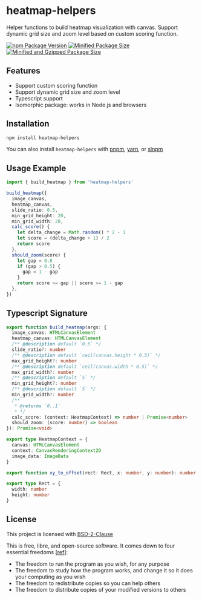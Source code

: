 # heatmap-helpers

Helper functions to build heatmap visualization with canvas. Support dynamic grid size and zoom level based on custom scoring function.

[![npm Package Version](https://img.shields.io/npm/v/heatmap-helpers)](https://www.npmjs.com/package/heatmap-helpers)
[![Minified Package Size](https://img.shields.io/bundlephobia/min/heatmap-helpers)](https://bundlephobia.com/package/heatmap-helpers)
[![Minified and Gzipped Package Size](https://img.shields.io/bundlephobia/minzip/heatmap-helpers)](https://bundlephobia.com/package/heatmap-helpers)

## Features

- Support custom scoring function
- Support dynamic grid size and zoom level
- Typescript support
- Isomorphic package: works in Node.js and browsers

## Installation

```bash
npm install heatmap-helpers
```

You can also install `heatmap-helpers` with [pnpm](https://pnpm.io/), [yarn](https://yarnpkg.com/), or [slnpm](https://github.com/beenotung/slnpm)

## Usage Example

```typescript
import { build_heatmap } from 'heatmap-helpers'

build_heatmap({
  image_canvas,
  heatmap_canvas,
  slide_ratio: 0.5,
  min_grid_height: 20,
  min_grid_width: 20,
  calc_score() {
    let delta_change = Math.random() * 2 - 1
    let score = (delta_change + 1) / 2
    return score
  },
  should_zoom(score) {
    let gap = 0.8
    if (gap > 0.5) {
      gap = 1 - gap
    }
    return score <= gap || score >= 1 - gap
  },
})
```

## Typescript Signature

```typescript
export function build_heatmap(args: {
  image_canvas: HTMLCanvasElement
  heatmap_canvas: HTMLCanvasElement
  /** @description default `0.5` */
  slide_ratio?: number
  /** @description default `ceil(canvas.height * 0.5)` */
  max_grid_height?: number
  /** @description default `ceil(canvas.width * 0.5)` */
  max_grid_width?: number
  /** @description default `5` */
  min_grid_height?: number
  /** @description default `5` */
  min_grid_width?: number
  /**
   * @returns `0..1`
   * */
  calc_score: (context: HeatmapContext) => number | Promise<number>
  should_zoom: (score: number) => boolean
}): Promise<void>

export type HeatmapContext = {
  canvas: HTMLCanvasElement
  context: CanvasRenderingContext2D
  image_data: ImageData
}

export function xy_to_offset(rect: Rect, x: number, y: number): number

export type Rect = {
  width: number
  height: number
}
```

## License

This project is licensed with [BSD-2-Clause](./LICENSE)

This is free, libre, and open-source software. It comes down to four essential freedoms [[ref]](https://seirdy.one/2021/01/27/whatsapp-and-the-domestication-of-users.html#fnref:2):

- The freedom to run the program as you wish, for any purpose
- The freedom to study how the program works, and change it so it does your computing as you wish
- The freedom to redistribute copies so you can help others
- The freedom to distribute copies of your modified versions to others
